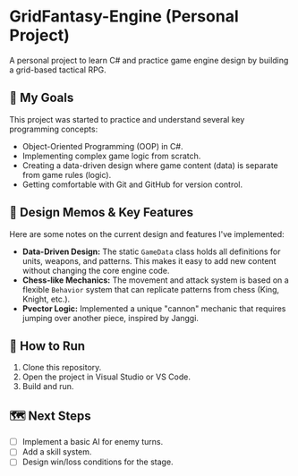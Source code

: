 # GridFantasy-Engine (Personal Project)

A personal project to learn C# and practice game engine design by building a grid-based tactical RPG.

## 🎯 My Goals

This project was started to practice and understand several key programming concepts:

-   Object-Oriented Programming (OOP) in C#.
-   Implementing complex game logic from scratch.
-   Creating a data-driven design where game content (data) is separate from game rules (logic).
-   Getting comfortable with Git and GitHub for version control.

## 📝 Design Memos & Key Features

Here are some notes on the current design and features I've implemented:

-   **Data-Driven Design:** The static `GameData` class holds all definitions for units, weapons, and patterns. This makes it easy to add new content without changing the core engine code.
-   **Chess-like Mechanics:** The movement and attack system is based on a flexible `Behavior` system that can replicate patterns from chess (King, Knight, etc.).
-   **Pvector Logic:** Implemented a unique "cannon" mechanic that requires jumping over another piece, inspired by Janggi.

## 🚀 How to Run

1.  Clone this repository.
2.  Open the project in Visual Studio or VS Code.
3.  Build and run.

## 🗺️ Next Steps

- [ ] Implement a basic AI for enemy turns.
- [ ] Add a skill system.
- [ ] Design win/loss conditions for the stage.

